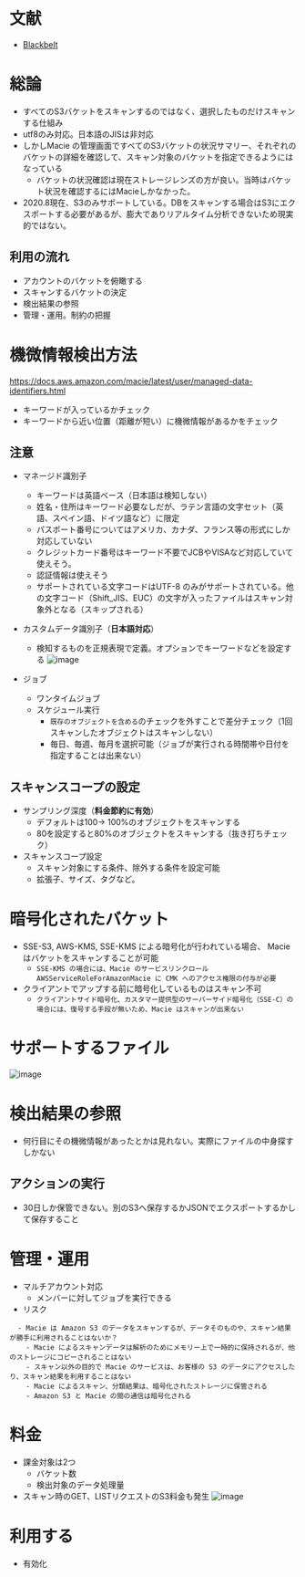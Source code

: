 
# 文献
- [Blackbelt](https://d1.awsstatic.com/webinars/jp/pdf/services/20200812_AWS-BlackBelt-Macie.pdf)


# 総論
- すべてのS3バケットをスキャンするのではなく、選択したものだけスキャンする仕組み
- utf8のみ対応。日本語のJISは非対応
- しかしMacie の管理画面ですべてのS3バケットの状況サマリー、それぞれのバケットの詳細を確認して、スキャン対象のバケットを指定できるようにはなっている
  - バケットの状況確認は現在ストレージレンズの方が良い。当時はバケット状況を確認するにはMacieしかなかった。
- 2020.8現在、S3のみサポートしている。DBをスキャンする場合はS3にエクスポートする必要があるが、膨大でありリアルタイム分析できないため現実的ではない。

## 利用の流れ
- アカウントのバケットを俯瞰する
- スキャンするバケットの決定
- 検出結果の参照
- 管理・運用。制約の把握

# 機微情報検出方法
https://docs.aws.amazon.com/macie/latest/user/managed-data-identifiers.html
- キーワードが入っているかチェック
- キーワードから近い位置（距離が短い）に機微情報があるかをチェック

## 注意
- マネージド識別子
  - キーワードは英語ベース（日本語は検知しない）
  - 姓名・住所はキーワード必要なしだが、ラテン言語の文字セット（英語、スペイン語、ドイツ語など）に限定
  - パスポート番号についてはアメリカ、カナダ、フランス等の形式にしか対応していない
  - クレジットカード番号はキーワード不要でJCBやVISAなど対応していて使えそう。
  - 認証情報は使えそう
  - サポートされている文字コードはUTF-8 のみがサポートされている。他の文字コード（Shift_JIS、EUC）の文字が入ったファイルはスキャン対象外となる（スキップされる）
- カスタムデータ識別子（**日本語対応**）
  - 検知するものを正規表現で定義。オプションでキーワードなどを設定する
![image](https://user-images.githubusercontent.com/60077121/99395923-7301ee80-2924-11eb-88fb-2af36afa5123.png)


- ジョブ
  - ワンタイムジョブ
  - スケジュール実行
    - `既存のオブジェクトを含める`のチェックを外すことで差分チェック（1回スキャンしたオブジェクトはスキャンしない）
    - 毎日、毎週、毎月を選択可能（ジョブが実行される時間帯や日付を指定することは出来ない）

## スキャンスコープの設定
- サンプリング深度（**料金節約に有効**）
  - デフォルトは100-> 100%のオブジェクトをスキャンする
  - 80を設定すると80%のオブジェクトをスキャンする（抜き打ちチェック）
- スキャンスコープ設定
  - スキャン対象にする条件、除外する条件を設定可能
  - 拡張子、サイズ、タグなど。
  
# 暗号化されたバケット
- SSE-S3, AWS-KMS, SSE-KMS による暗号化が行われている場合、 Macieはバケットをスキャンすることが可能
  - `SSE-KMS の場合には、Macie のサービスリンクロールAWSServiceRoleForAmazonMacie に CMK へのアクセス権限の付与が必要`
- クライアントでアップする前に暗号化しているものはスキャン不可
  - `クライアントサイド暗号化、カスタマー提供型のサーバーサイド暗号化（SSE-C）の場合には、復号する手段が無いため、Macie はスキャンが出来ない`

# サポートするファイル
![image](https://user-images.githubusercontent.com/60077121/99396390-06d3ba80-2925-11eb-9355-d34043ad8b12.png)

# 検出結果の参照
- 何行目にその機微情報があったとかは見れない。実際にファイルの中身探すしかない

## アクションの実行
- 30日しか保管できない。別のS3へ保存するかJSONでエクスポートするかして保存すること

# 管理・運用
- マルチアカウント対応
  - メンバーに対してジョブを実行できる
- リスク
```
  - Macie は Amazon S3 のデータをスキャンするが、データそのものや、スキャン結果が勝手に利用されることはないか？
    - Macie によるスキャンデータは解析のためにメモリー上で一時的に保持されるが、他のストレージにコピーされることはない
    - スキャン以外の目的で Macie のサービスは、お客様の S3 のデータにアクセスしたり、スキャン結果を利用することはない
    - Macie によるスキャン、分類結果は、暗号化されたストレージに保管される
    - Amazon S3 と Macie の間の通信は暗号化される
```

# 料金
- 課金対象は2つ
  - バケット数
  - 検出対象のデータ処理量
- スキャン時のGET、LISTリクエストのS3料金も発生
![image](https://user-images.githubusercontent.com/60077121/99397711-c37a4b80-2926-11eb-98b4-4891a5b96dc5.png)

# 利用する
- 有効化

